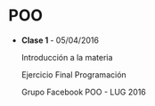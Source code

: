 # POO

* <strong>Clase 1 </strong> - 05/04/2016

	Introducción a la materia
	
  Ejercicio Final Programación
  
  Grupo Facebook POO - LUG 2016
